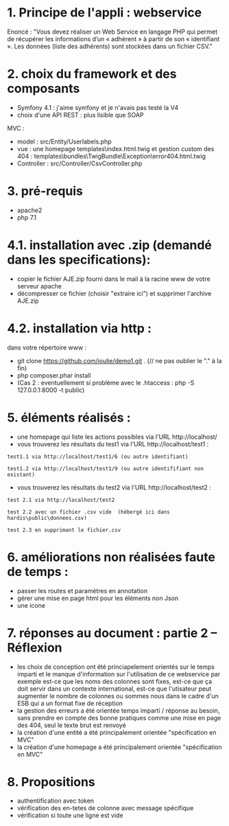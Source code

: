# 1. Principe de l'appli : webservice
Enoncé : "Vous devez réaliser un Web Service en langage PHP qui permet de récupérer les informations d’un « adhérent » à partir de son « identifiant ». Les données (liste des adhérents) sont stockées dans un fichier CSV."

# 2. choix  du framework et des composants
* Symfony 4.1 : j'aime symfony et je n'avais pas testé la V4
* choix d'une API REST : plus lisible que SOAP

MVC : 
* model : src/Entity/Userlabels.php
* vue : une homepage templates\index.html.twig et gestion custom des 404 : templates\bundles\TwigBundle\Exception\error404.html.twig
* Controller : src/Controller/CsvController.php

# 3. pré-requis 
* apache2
* php 7.1

# 4.1. installation avec .zip (demandé dans les specifications): 
* copier le fichier AJE.zip fourni dans le mail à la racine www de votre serveur apache
* décompresser ce fichier (choisir "extraire ici") et supprimer l'archive AJE.zip

# 4.2. installation via http : 
dans votre répertoire www :
* git clone https://github.com/joulie/demo1.git .  (// ne pas oublier le "." à la fin)
* php composer.phar install
* (Cas 2 : eventuellement si problème avec le .htaccess : php -S 127.0.0.1:8000 -t public)

# 5. éléments réalisés : 
* une homepage qui liste les actions possibles via l'URL http://localhost/
* vous trouverez les résultats du test1 via l'URL http://localhost/test1 : 

```test1.1 via http://localhost/test1/6 (ou autre identifiant) ```
 
 ```test1.2 via http://localhost/test1/9 (ou autre identififiant non existant)  ```
 
* vous trouverez les résultats du test2 via l'URL http://localhost/test2 : 

``` test 2.1 via http://localhost/test2 ```

``` test 2.2 avec un fichier .csv vide  (hébergé ici dans hardis\public\donnees.csv) ```

``` test 2.3 en supprimant le fichier.csv ```

# 6. améliorations non réalisées faute de temps :
* passer les routes et paramètres en annotation
* gérer une mise en page html pour les éléments non Json
* une icone 

# 7. réponses au document : partie 2 – Réflexion
* les choix de conception ont été princiapelement orientés sur le temps imparti et le manque d'information sur l'utilisation de ce webservice
par exemple est-ce que les noms des colonnes sont fixes, est-ce que ça doit servir dans un contexte international, est-ce que l'utisateur peut augmenter le nombre de colonnes 
ou sommes nous dans le cadre d'un ESB qui a un format fixe de réception
* la gestion des erreurs a été orientée temps imparti / réponse au besoin, sans prendre en compte des bonne pratiques comme une mise en page des 404, seul le texte brut est renvoyé
* la création d'une entité a été principalement orientée "spécification en MVC"
* la création d'une homepage a été principalement orientée "spécification en MVC"

# 8. Propositions
* authentification avec token
* vérification des en-tetes de colonne avec message spécifique
* vérification si toute une ligne est vide
